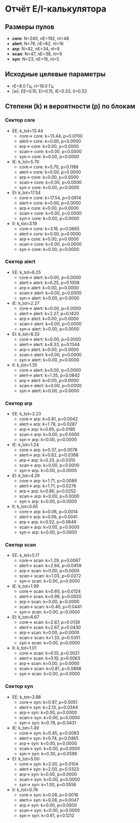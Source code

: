 # Отчёт E/I-калькулятора

## Размеры пулов

- **core**: N=240, nE=192, nI=48
- **alert**: N=78, nE=62, nI=16
- **arp**: N=42, nE=34, nI=8
- **scan**: N=47, nE=38, nI=9
- **syn**: N=23, nE=18, nI=5

## Исходные целевые параметры

- rE=8.0 Гц, rI=18.0 Гц
- |w|: EE=0.15, EI=0.15, IE=0.33, II=0.33

## Степени (k) и вероятности (p) по блокам

### Сектор core
- EE: k_tot=13.44
  - core-> core: k=13.44, p=0.0700
  - alert-> core: k=0.00, p=0.0000
  - arp-> core: k=0.00, p=0.0000
  - scan-> core: k=0.00, p=0.0000
  - syn-> core: k=0.00, p=0.0000
- IE: k_tot=5.70
  - core-> core: k=5.70, p=0.1188
  - alert-> core: k=0.00, p=0.0000
  - arp-> core: k=0.00, p=0.0000
  - scan-> core: k=0.00, p=0.0000
  - syn-> core: k=0.00, p=0.0000
- EI: k_tot=17.54
  - core-> core: k=17.54, p=0.0914
  - alert-> core: k=0.00, p=0.0000
  - arp-> core: k=0.00, p=0.0000
  - scan-> core: k=0.00, p=0.0000
  - syn-> core: k=0.00, p=0.0000
- II: k_tot=3.19
  - core-> core: k=3.19, p=0.0665
  - alert-> core: k=0.00, p=0.0000
  - arp-> core: k=0.00, p=0.0000
  - scan-> core: k=0.00, p=0.0000
  - syn-> core: k=0.00, p=0.0000

### Сектор alert
- EE: k_tot=6.25
  - core-> alert: k=0.00, p=0.0000
  - alert-> alert: k=6.25, p=0.1008
  - arp-> alert: k=0.00, p=0.0000
  - scan-> alert: k=0.00, p=0.0000
  - syn-> alert: k=0.00, p=0.0000
- IE: k_tot=2.27
  - core-> alert: k=0.00, p=0.0000
  - alert-> alert: k=2.27, p=0.1420
  - arp-> alert: k=0.00, p=0.0000
  - scan-> alert: k=0.00, p=0.0000
  - syn-> alert: k=0.00, p=0.0000
- EI: k_tot=8.33
  - core-> alert: k=0.00, p=0.0000
  - alert-> alert: k=8.33, p=0.1344
  - arp-> alert: k=0.00, p=0.0000
  - scan-> alert: k=0.00, p=0.0000
  - syn-> alert: k=0.00, p=0.0000
- II: k_tot=1.35
  - core-> alert: k=0.00, p=0.0000
  - alert-> alert: k=1.35, p=0.0842
  - arp-> alert: k=0.00, p=0.0000
  - scan-> alert: k=0.00, p=0.0000
  - syn-> alert: k=0.00, p=0.0000

### Сектор arp
- EE: k_tot=3.23
  - core-> arp: k=0.81, p=0.0042
  - alert-> arp: k=1.78, p=0.0287
  - arp-> arp: k=0.65, p=0.0190
  - scan-> arp: k=0.00, p=0.0000
  - syn-> arp: k=0.00, p=0.0000
- IE: k_tot=1.24
  - core-> arp: k=0.37, p=0.0078
  - alert-> arp: k=0.62, p=0.0388
  - arp-> arp: k=0.25, p=0.0310
  - scan-> arp: k=0.00, p=0.0000
  - syn-> arp: k=0.00, p=0.0000
- EI: k_tot=4.29
  - core-> arp: k=1.71, p=0.0089
  - alert-> arp: k=1.71, p=0.0276
  - arp-> arp: k=0.86, p=0.0252
  - scan-> arp: k=0.00, p=0.0000
  - syn-> arp: k=0.00, p=0.0000
- II: k_tot=0.65
  - core-> arp: k=0.06, p=0.0014
  - alert-> arp: k=0.06, p=0.0041
  - arp-> arp: k=0.52, p=0.0649
  - scan-> arp: k=0.00, p=0.0000
  - syn-> arp: k=0.00, p=0.0000

### Сектор scan
- EE: k_tot=5.17
  - core-> scan: k=1.29, p=0.0067
  - alert-> scan: k=2.84, p=0.0459
  - arp-> scan: k=0.00, p=0.0000
  - scan-> scan: k=1.03, p=0.0272
  - syn-> scan: k=0.00, p=0.0000
- IE: k_tot=1.99
  - core-> scan: k=0.60, p=0.0124
  - alert-> scan: k=0.99, p=0.0620
  - arp-> scan: k=0.00, p=0.0000
  - scan-> scan: k=0.40, p=0.0441
  - syn-> scan: k=0.00, p=0.0000
- EI: k_tot=6.67
  - core-> scan: k=2.67, p=0.0139
  - alert-> scan: k=2.67, p=0.0430
  - arp-> scan: k=0.00, p=0.0000
  - scan-> scan: k=1.33, p=0.0351
  - syn-> scan: k=0.00, p=0.0000
- II: k_tot=1.01
  - core-> scan: k=0.10, p=0.0021
  - alert-> scan: k=0.10, p=0.0063
  - arp-> scan: k=0.00, p=0.0000
  - scan-> scan: k=0.81, p=0.0898
  - syn-> scan: k=0.00, p=0.0000

### Сектор syn
- EE: k_tot=3.88
  - core-> syn: k=0.97, p=0.0051
  - alert-> syn: k=2.13, p=0.0344
  - arp-> syn: k=0.00, p=0.0000
  - scan-> syn: k=0.00, p=0.0000
  - syn-> syn: k=0.78, p=0.0431
- IE: k_tot=1.49
  - core-> syn: k=0.45, p=0.0093
  - alert-> syn: k=0.74, p=0.0465
  - arp-> syn: k=0.00, p=0.0000
  - scan-> syn: k=0.00, p=0.0000
  - syn-> syn: k=0.30, p=0.0596
- EI: k_tot=5.00
  - core-> syn: k=2.00, p=0.0104
  - alert-> syn: k=2.00, p=0.0323
  - arp-> syn: k=0.00, p=0.0000
  - scan-> syn: k=0.00, p=0.0000
  - syn-> syn: k=1.00, p=0.0556
- II: k_tot=0.76
  - core-> syn: k=0.08, p=0.0016
  - alert-> syn: k=0.08, p=0.0047
  - arp-> syn: k=0.00, p=0.0000
  - scan-> syn: k=0.00, p=0.0000
  - syn-> syn: k=0.61, p=0.1212
